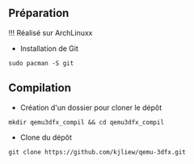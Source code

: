 ## Préparation
!!! Réalisé sur ArchLinuxx

- Installation de Git
```
sudo pacman -S git
```

## Compilation
- Création d'un dossier pour cloner le dépôt
```
mkdir qemu3dfx_compil && cd qemu3dfx_compil
```
- Clone du dépôt
```
git clone https://github.com/kjliew/qemu-3dfx.git
```
